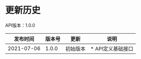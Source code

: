# 更新历史 #
API版本：1.0.0

| 发布时间       | 版本号   | 更新   | 说明          |
| ---------- | ----- | ---- | ----------- |
| 2021-07-06 | 1.0.0 | 初始版本 | * API定义基础接口 |

